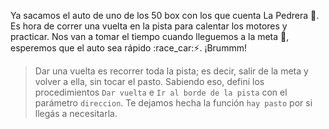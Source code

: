 <gs-toolbox toolbox-url="https://raw.githubusercontent.com/MumukiProject/mumuki-guia-gobstones-la-pedrera/master/assets/toolbox_1587055725907.xml"></gs-toolbox>

<gs-attire attire-url="https://raw.githubusercontent.com/MumukiProject/mumuki-guia-gobstones-la-pedrera/master/assets/attires/config_1587060518570.json"></gs-attire>

Ya sacamos el auto de uno de los 50 box con los que cuenta La Pedrera :wrench:. Es hora de correr una vuelta en la pista para calentar los motores y practicar. Nos van a tomar el tiempo cuando lleguemos a la meta :checkered_flag:, esperemos que el auto sea rápido :race_car::zap:. ¡Brummm!

> Dar una vuelta es recorrer toda la pista; es decir, salir de la meta y volver a ella, sin tocar el pasto. Sabiendo eso, definí los procedimientos `Dar vuelta` e `Ir al borde de la pista` con el parámetro `direccion`. Te dejamos hecha la función `hay pasto` por si llegás a necesitarla.
